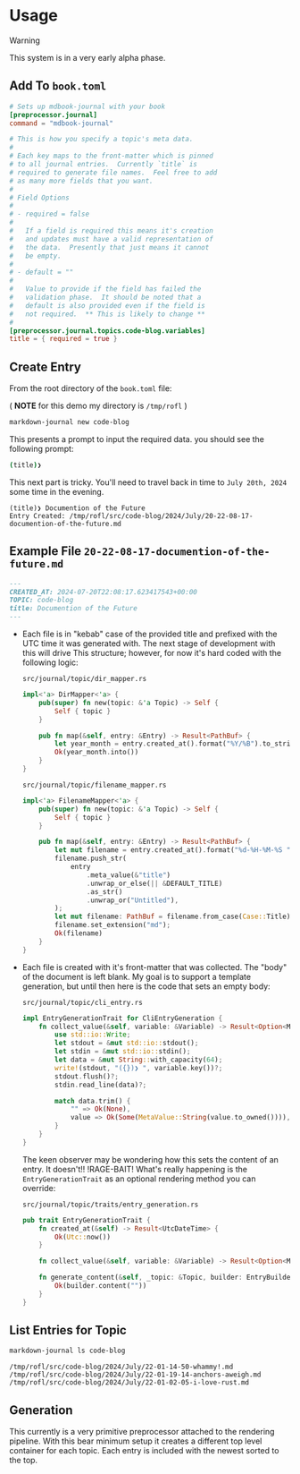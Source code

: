 # Usage

> [!warning]
> This system is in a very early alpha phase.

## Add To `book.toml`

```toml
# Sets up mdbook-journal with your book
[preprocessor.journal]
command = "mdbook-journal"

# This is how you specify a topic's meta data.
#
# Each key maps to the front-matter which is pinned
# to all journal entries.  Currently `title` is
# required to generate file names.  Feel free to add
# as many more fields that you want.
#
# Field Options
#
# - required = false
#
#   If a field is required this means it's creation
#   and updates must have a valid representation of
#   the data.  Presently that just means it cannot
#   be empty.
#
# - default = ""
#
#   Value to provide if the field has failed the
#   validation phase.  It should be noted that a
#   default is also provided even if the field is
#   not required.  ** This is likely to change **
#
[preprocessor.journal.topics.code-blog.variables]
title = { required = true }
```

## Create Entry

From the root directory of the `book.toml` file:

( **NOTE** for this demo my directory is `/tmp/rofl` )

```bash
markdown-journal new code-blog
```

This presents a prompt to input the required data.
you should see the following prompt:

```bash
(title)❯
```

This next part is tricky. You'll need to travel
back in time to `July 20th, 2024` some time in
the evening.

```text
(title)❯ Documention of the Future
Entry Created: /tmp/rofl/src/code-blog/2024/July/20-22-08-17-documention-of-the-future.md
```

## Example File `20-22-08-17-documention-of-the-future.md`

```markdown
---
CREATED_AT: 2024-07-20T22:08:17.623417543+00:00
TOPIC: code-blog
title: Documention of the Future
---
```

- Each file is in "kebab" case of the provided title and
  prefixed with the UTC time it was generated with. The
  next stage of development with this will drive This
  structure; however, for now it's hard coded with the
  following logic:

  `src/journal/topic/dir_mapper.rs`

  ```rust
  impl<'a> DirMapper<'a> {
      pub(super) fn new(topic: &'a Topic) -> Self {
          Self { topic }
      }

      pub fn map(&self, entry: &Entry) -> Result<PathBuf> {
          let year_month = entry.created_at().format("%Y/%B").to_string();
          Ok(year_month.into())
      }
  }
  ```

  `src/journal/topic/filename_mapper.rs`

  ```rust
  impl<'a> FilenameMapper<'a> {
      pub(super) fn new(topic: &'a Topic) -> Self {
          Self { topic }
      }

      pub fn map(&self, entry: &Entry) -> Result<PathBuf> {
          let mut filename = entry.created_at().format("%d-%H-%M-%S ").to_string();
          filename.push_str(
              entry
                  .meta_value(&"title")
                  .unwrap_or_else(|| &DEFAULT_TITLE)
                  .as_str()
                  .unwrap_or("Untitled"),
          );
          let mut filename: PathBuf = filename.from_case(Case::Title).to_case(Case::Kebab).into();
          filename.set_extension("md");
          Ok(filename)
      }
  }
  ```

- Each file is created with it's front-matter that
  was collected. The "body" of the document is left
  blank. My goal is to support a template generation,
  but until then here is the code that sets an empty
  body:

  `src/journal/topic/cli_entry.rs`

  ```rust
  impl EntryGenerationTrait for CliEntryGeneration {
      fn collect_value(&self, variable: &Variable) -> Result<Option<MetaValue>> {
          use std::io::Write;
          let stdout = &mut std::io::stdout();
          let stdin = &mut std::io::stdin();
          let data = &mut String::with_capacity(64);
          write!(stdout, "({})❯ ", variable.key())?;
          stdout.flush()?;
          stdin.read_line(data)?;

          match data.trim() {
              "" => Ok(None),
              value => Ok(Some(MetaValue::String(value.to_owned()))),
          }
      }
  }
  ```

  The keen observer may be wondering how this sets
  the content of an entry. It doesn't!! !RAGE-BAIT!
  What's really happening is the `EntryGenerationTrait`
  as an optional rendering method you can override:

  `src/journal/topic/traits/entry_generation.rs`

  ```rust
  pub trait EntryGenerationTrait {
      fn created_at(&self) -> Result<UtcDateTime> {
          Ok(Utc::now())
      }

      fn collect_value(&self, variable: &Variable) -> Result<Option<MetaValue>>;

      fn generate_content(&self, _topic: &Topic, builder: EntryBuilder) -> Result<EntryBuilder> {
          Ok(builder.content(""))
      }
  }
  ```

## List Entries for Topic

```bash
markdown-journal ls code-blog
```

```text
/tmp/rofl/src/code-blog/2024/July/22-01-14-50-whammy!.md
/tmp/rofl/src/code-blog/2024/July/22-01-19-14-anchors-aweigh.md
/tmp/rofl/src/code-blog/2024/July/22-01-02-05-i-love-rust.md
```

## Generation

This currently is a very primitive preprocessor attached to
the rendering pipeline. With this bear minimum setup it creates
a different top level container for each topic. Each entry is
included with the newest sorted to the top.
